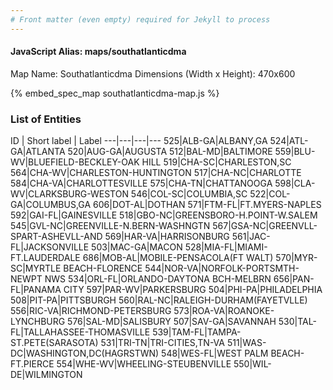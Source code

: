```yaml
---
# Front matter (even empty) required for Jekyll to process
---
```


#### JavaScript Alias: maps/southatlanticdma

Map Name: Southatlanticdma
Dimensions (Width x Height): 470x600



{% embed_spec_map southatlanticdma-map.js %}

### List of Entities

ID | Short label | Label
---|---|---|---
525|ALB-GA|ALBANY,GA
524|ATL-GA|ATLANTA
520|AUG-GA|AUGUSTA
512|BAL-MD|BALTIMORE
559|BLU-WV|BLUEFIELD-BECKLEY-OAK HILL
519|CHA-SC|CHARLESTON,SC
564|CHA-WV|CHARLESTON-HUNTINGTON
517|CHA-NC|CHARLOTTE
584|CHA-VA|CHARLOTTESVILLE
575|CHA-TN|CHATTANOOGA
598|CLA-WV|CLARKSBURG-WESTON
546|COL-SC|COLUMBIA,SC
522|COL-GA|COLUMBUS,GA
606|DOT-AL|DOTHAN
571|FTM-FL|FT.MYERS-NAPLES
592|GAI-FL|GAINESVILLE
518|GBO-NC|GREENSBORO-H.POINT-W.SALEM
545|GVL-NC|GREENVILLE-N.BERN-WASHNGTN
567|GSA-NC|GREENVLL-SPART-ASHEVLL-AND
569|HAR-VA|HARRISONBURG
561|JAC-FL|JACKSONVILLE
503|MAC-GA|MACON
528|MIA-FL|MIAMI-FT.LAUDERDALE
686|MOB-AL|MOBILE-PENSACOLA(FT WALT)
570|MYR-SC|MYRTLE BEACH-FLORENCE
544|NOR-VA|NORFOLK-PORTSMTH-NEWPT NWS
534|ORL-FL|ORLANDO-DAYTONA BCH-MELBRN
656|PAN-FL|PANAMA CITY
597|PAR-WV|PARKERSBURG
504|PHI-PA|PHILADELPHIA
508|PIT-PA|PITTSBURGH
560|RAL-NC|RALEIGH-DURHAM(FAYETVLLE)
556|RIC-VA|RICHMOND-PETERSBURG
573|ROA-VA|ROANOKE-LYNCHBURG
576|SAL-MD|SALISBURY
507|SAV-GA|SAVANNAH
530|TAL-FL|TALLAHASSEE-THOMASVILLE
539|TAM-FL|TAMPA-ST.PETE(SARASOTA)
531|TRI-TN|TRI-CITIES,TN-VA
511|WAS-DC|WASHINGTON,DC(HAGRSTWN)
548|WES-FL|WEST PALM BEACH-FT.PIERCE
554|WHE-WV|WHEELING-STEUBENVILLE
550|WIL-DE|WILMINGTON